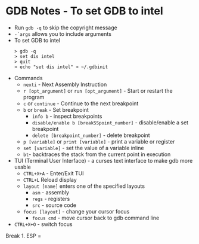 # GDB Notes    - To set GDB to intel 
- Run ```gdb -q``` to skip the copyright message
- ```-`args``` allows you to include arguments
- To set GDB to intel
    ```
    > gdb -q
    > set dis intel
    > quit
    > echo "set dis intel" > ~/.gdbinit
    ```
- Commands
  - ```nexti``` - Next Assembly Instruction
  - ```r [opt_argument]``` or ```run [opt_argument]``` - Start or restart the program
  - ```c``` or ```continue``` - Continue to the next breakpoint
  - ```b```  or ```break``` - Set breakpoint
    - ```info b``` - inspect breakpoints
    -  ```disable/enable b [breakSSpoint_number]``` - disable/enable a set breakpoint
    - ```delete [breakpoint_number]``` - delete breakpoint
   -  ```p [variable]``` or ```print [variable]``` - print a variable or register
   - ```set [variable]``` - set the value of a variable inline  
   - ```bt```- backtraces the stack from the current point in execution
 -  TUI (Terminal User Interface) - a curses text interface to make gdb more usable
    -  ```CTRL+X+A``` - Enter/Exit TUI
    -  ```CTRL+L``` Reload display
    -  ```layout [name]``` enters one of the specified layouts
       -  ```asm``` - assembly
       -  ```regs``` - registers
       -  ```src``` - source code
    -  ```focus [layout]``` - change your cursor focus
       -  ```focus cmd``` - move cursor back to gdb command line
 -  ```CTRL+X+O``` - switch focus


Break 1. ESP = 